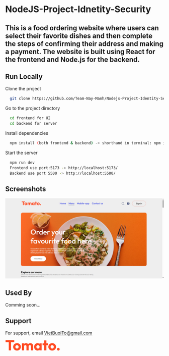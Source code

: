 # NodeJS-Project-Idnetity-Security

## This is a food ordering website where users can select their favorite dishes and then complete the steps of confirming their address and making a payment. The website is built using React for the frontend and Node.js for the backend.

## Run Locally

Clone the project

```bash
  git clone https://github.com/Team-Nay-Manh/Nodejs-Project-Identity-Secutity.git
```

Go to the project directory

```bash
  cd frontend for UI
  cd backend for server
```

Install dependencies

```bash
  npm install (both frontend & backend) -> shorthand in terminal: npm i
```

Start the server

```bash
  npm run dev
  Frontend use port:5173 -> http://localhost:5173/
  Backend use port 5500 -> http://localhost:5500/
```

## Screenshots

![App Screenshot](frontend/src/assets/screen-shot.png)

## Used By

Comming soon...

## Support

For support, email VietBuoiTo@gmail.com

![Logo](frontend/src/assets/logo.png)
